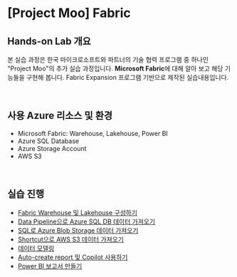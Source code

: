 # [Project Moo] Fabric

## Hands-on Lab 개요

본 실습 과정은 한국 마이크로소프트와 파트너의 기술 협력 프로그램 중 하나인 "Project Moo"의 추가 실습 과정입니다. **Microsoft Fabric**에 대해 알아 보고 해당 기능들을 구현해 봅니다. Fabric Expansion 프로그램 기반으로 제작된 실습내용입니다. 

<br/>

## 사용 Azure 리소스 및 환경

* Microsoft Fabric: Warehouse, Lakehouse, Power BI
* Azure SQL Database
* Azure Storage Account
* AWS S3
  
<br/>

## 실습 진행 

* [Fabric Warehouse 및 Lakehouse 구성하기]()
* [Data Pipeline으로 Azure SQL DB 데이터 가져오기]()
* [SQL로 Azure Blob Storage 데이터 가져오기]()
* [Shortcut으로 AWS S3 데이터 가져오기]()
* [데이터 모델링]()
* [Auto-create report 및 Copilot 사용하기]()
* [Power BI 보고서 만들기]()

<br/>  
